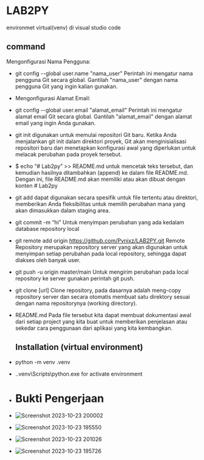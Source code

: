# LAB2PY
environmet virtual(venv) di visual studio code

## command 
Mengonfigurasi Nama Pengguna:
 - git config --global user.name "nama_user" Perintah ini mengatur nama pengguna Git secara global. Gantilah "nama_user" dengan nama pengguna Git yang ingin kalian gunakan.
 - Mengonfigurasi Alamat Email:
 - git config --global user.email "alamat_email" Perintah ini mengatur alamat email Git secara global. Gantilah "alamat_email" dengan alamat email yang ingin Anda gunakan.
 - git init  digunakan untuk memulai repositori Git baru. Ketika Anda menjalankan git init dalam direktori proyek, Git akan menginisialisasi repositori baru dan menetapkan 
   konfigurasi awal yang diperlukan untuk melacak perubahan pada proyek tersebut.
 - $ echo “# Lab2py” >> README.md untuk mencetak teks tersebut, dan kemudian hasilnya ditambahkan (append) ke dalam file README.md. Dengan ini, file README.md akan memiliki 
   atau akan dibuat dengan konten # Lab2py
 - git add dapat digunakan secara spesifik untuk file tertentu atau direktori, memberikan Anda fleksibilitas untuk memilih perubahan mana yang akan dimasukkan dalam staging 
  area.
 - git commit -m “hi” Untuk menyimpan perubahan yang ada kedalam database repository local
 - git remote add origin https://github.com/Pynixz/LAB2PY.git Remote Repository merupakan repository server yang akan digunakan untuk menyimpan setiap perubahan pada 
   local repository, sehingga dapat diakses oleh banyak user.
 - git push -u origin master/main Untuk mengirim perubahan pada local repository ke server gunakan perintah git push.
 - git clone [url] Clone repository, pada dasarnya adalah meng-copy repository server dan secara otomatis membuat satu direktory sesuai dengan nama repositorynya (working 
   directory).
 - README.md Pada file tersebut kita dapat membuat dokumentasi awal dari setiap project yang kita buat untuk memberikan penjelasan atau sekedar cara penggunaan dari 
   aplikasi yang kita kembangkan.
   
   ## Installation (virtual environment)
 - python -m venv  .venv
 - .\.venv\Scripts\python.exe for activate environment

 - # Bukti Pengerjaan
 - ![Screenshot 2023-10-23 200002](https://github.com/Pynixz/LAB2PY/assets/147568964/b7ed2f5d-cfc4-4a3b-8632-383222810ba7)
 - ![Screenshot 2023-10-23 195550](https://github.com/Pynixz/LAB2PY/assets/147568964/1d54ddfa-6e34-410e-8621-d7376ceac051)
 - ![Screenshot 2023-10-23 201026](https://github.com/Pynixz/LAB2PY/assets/147568964/4d286907-07c0-4726-a8f7-10702868720a)
 - ![Screenshot 2023-10-23 195726](https://github.com/Pynixz/LAB2PY/assets/147568964/208d75b6-dbc5-4b8b-8fe0-3548477d4b80)
